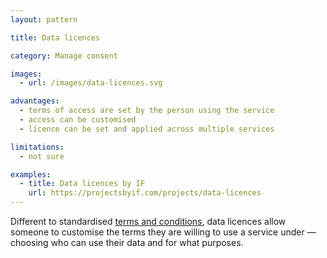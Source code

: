 ```yaml
---
layout: pattern

title: Data licences

category: Manage consent

images:
  - url: /images/data-licences.svg

advantages:
  - terms of access are set by the person using the service
  - access can be customised
  - licence can be set and applied across multiple services

limitations:
  - not sure

examples:
  - title: Data licences by IF
    url: https://projectsbyif.com/projects/data-licences
---
```


Different to standardised [terms and conditions](/patterns/terms-and-conditions), data licences allow someone to customise the terms they are willing to use a service under — choosing who can use their data and for what purposes.
